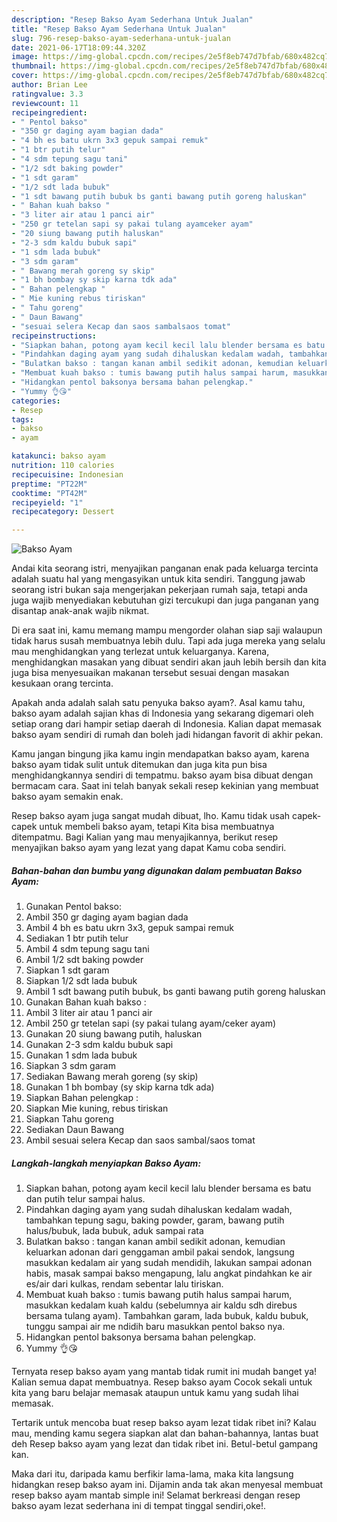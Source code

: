 ```yaml
---
description: "Resep Bakso Ayam Sederhana Untuk Jualan"
title: "Resep Bakso Ayam Sederhana Untuk Jualan"
slug: 796-resep-bakso-ayam-sederhana-untuk-jualan
date: 2021-06-17T18:09:44.320Z
image: https://img-global.cpcdn.com/recipes/2e5f8eb747d7bfab/680x482cq70/bakso-ayam-foto-resep-utama.jpg
thumbnail: https://img-global.cpcdn.com/recipes/2e5f8eb747d7bfab/680x482cq70/bakso-ayam-foto-resep-utama.jpg
cover: https://img-global.cpcdn.com/recipes/2e5f8eb747d7bfab/680x482cq70/bakso-ayam-foto-resep-utama.jpg
author: Brian Lee
ratingvalue: 3.3
reviewcount: 11
recipeingredient:
- " Pentol bakso"
- "350 gr daging ayam bagian dada"
- "4 bh es batu ukrn 3x3 gepuk sampai remuk"
- "1 btr putih telur"
- "4 sdm tepung sagu tani"
- "1/2 sdt baking powder"
- "1 sdt garam"
- "1/2 sdt lada bubuk"
- "1 sdt bawang putih bubuk bs ganti bawang putih goreng haluskan"
- " Bahan kuah bakso "
- "3 liter air atau 1 panci air"
- "250 gr tetelan sapi sy pakai tulang ayamceker ayam"
- "20 siung bawang putih haluskan"
- "2-3 sdm kaldu bubuk sapi"
- "1 sdm lada bubuk"
- "3 sdm garam"
- " Bawang merah goreng sy skip"
- "1 bh bombay sy skip karna tdk ada"
- " Bahan pelengkap "
- " Mie kuning rebus tiriskan"
- " Tahu goreng"
- " Daun Bawang"
- "sesuai selera Kecap dan saos sambalsaos tomat"
recipeinstructions:
- "Siapkan bahan, potong ayam kecil kecil lalu blender bersama es batu dan putih telur sampai halus."
- "Pindahkan daging ayam yang sudah dihaluskan kedalam wadah, tambahkan tepung sagu, baking powder, garam, bawang putih halus/bubuk, lada bubuk, aduk sampai rata"
- "Bulatkan bakso : tangan kanan ambil sedikit adonan, kemudian keluarkan adonan dari genggaman ambil pakai sendok, langsung masukkan kedalam air yang sudah mendidih, lakukan sampai adonan habis, masak sampai bakso mengapung, lalu angkat pindahkan ke air es/air dari kulkas, rendam sebentar lalu tiriskan."
- "Membuat kuah bakso : tumis bawang putih halus sampai harum, masukkan kedalam kuah kaldu (sebelumnya air kaldu sdh direbus bersama tulang ayam). Tambahkan garam, lada bubuk, kaldu bubuk, tunggu sampai air me ndidih baru masukkan pentol bakso nya."
- "Hidangkan pentol baksonya bersama bahan pelengkap."
- "Yummy 👌😘"
categories:
- Resep
tags:
- bakso
- ayam

katakunci: bakso ayam 
nutrition: 110 calories
recipecuisine: Indonesian
preptime: "PT22M"
cooktime: "PT42M"
recipeyield: "1"
recipecategory: Dessert

---
```



![Bakso Ayam](https://img-global.cpcdn.com/recipes/2e5f8eb747d7bfab/680x482cq70/bakso-ayam-foto-resep-utama.jpg)

Andai kita seorang istri, menyajikan panganan enak pada keluarga tercinta adalah suatu hal yang mengasyikan untuk kita sendiri. Tanggung jawab seorang istri bukan saja mengerjakan pekerjaan rumah saja, tetapi anda juga wajib menyediakan kebutuhan gizi tercukupi dan juga panganan yang disantap anak-anak wajib nikmat.

Di era  saat ini, kamu memang mampu mengorder olahan siap saji walaupun tidak harus susah membuatnya lebih dulu. Tapi ada juga mereka yang selalu mau menghidangkan yang terlezat untuk keluarganya. Karena, menghidangkan masakan yang dibuat sendiri akan jauh lebih bersih dan kita juga bisa menyesuaikan makanan tersebut sesuai dengan masakan kesukaan orang tercinta. 



Apakah anda adalah salah satu penyuka bakso ayam?. Asal kamu tahu, bakso ayam adalah sajian khas di Indonesia yang sekarang digemari oleh setiap orang dari hampir setiap daerah di Indonesia. Kalian dapat memasak bakso ayam sendiri di rumah dan boleh jadi hidangan favorit di akhir pekan.

Kamu jangan bingung jika kamu ingin mendapatkan bakso ayam, karena bakso ayam tidak sulit untuk ditemukan dan juga kita pun bisa menghidangkannya sendiri di tempatmu. bakso ayam bisa dibuat dengan bermacam cara. Saat ini telah banyak sekali resep kekinian yang membuat bakso ayam semakin enak.

Resep bakso ayam juga sangat mudah dibuat, lho. Kamu tidak usah capek-capek untuk membeli bakso ayam, tetapi Kita bisa membuatnya ditempatmu. Bagi Kalian yang mau menyajikannya, berikut resep menyajikan bakso ayam yang lezat yang dapat Kamu coba sendiri.

<!--inarticleads1-->

##### Bahan-bahan dan bumbu yang digunakan dalam pembuatan Bakso Ayam:

1. Gunakan  Pentol bakso:
1. Ambil 350 gr daging ayam bagian dada
1. Ambil 4 bh es batu ukrn 3x3, gepuk sampai remuk
1. Sediakan 1 btr putih telur
1. Ambil 4 sdm tepung sagu tani
1. Ambil 1/2 sdt baking powder
1. Siapkan 1 sdt garam
1. Siapkan 1/2 sdt lada bubuk
1. Ambil 1 sdt bawang putih bubuk, bs ganti bawang putih goreng haluskan
1. Gunakan  Bahan kuah bakso :
1. Ambil 3 liter air atau 1 panci air
1. Ambil 250 gr tetelan sapi (sy pakai tulang ayam/ceker ayam)
1. Gunakan 20 siung bawang putih, haluskan
1. Gunakan 2-3 sdm kaldu bubuk sapi
1. Gunakan 1 sdm lada bubuk
1. Siapkan 3 sdm garam
1. Sediakan  Bawang merah goreng (sy skip)
1. Gunakan 1 bh bombay (sy skip karna tdk ada)
1. Siapkan  Bahan pelengkap :
1. Siapkan  Mie kuning, rebus tiriskan
1. Siapkan  Tahu goreng
1. Sediakan  Daun Bawang
1. Ambil sesuai selera Kecap dan saos sambal/saos tomat




<!--inarticleads2-->

##### Langkah-langkah menyiapkan Bakso Ayam:

1. Siapkan bahan, potong ayam kecil kecil lalu blender bersama es batu dan putih telur sampai halus.
1. Pindahkan daging ayam yang sudah dihaluskan kedalam wadah, tambahkan tepung sagu, baking powder, garam, bawang putih halus/bubuk, lada bubuk, aduk sampai rata
1. Bulatkan bakso : tangan kanan ambil sedikit adonan, kemudian keluarkan adonan dari genggaman ambil pakai sendok, langsung masukkan kedalam air yang sudah mendidih, lakukan sampai adonan habis, masak sampai bakso mengapung, lalu angkat pindahkan ke air es/air dari kulkas, rendam sebentar lalu tiriskan.
1. Membuat kuah bakso : tumis bawang putih halus sampai harum, masukkan kedalam kuah kaldu (sebelumnya air kaldu sdh direbus bersama tulang ayam). Tambahkan garam, lada bubuk, kaldu bubuk, tunggu sampai air me ndidih baru masukkan pentol bakso nya.
1. Hidangkan pentol baksonya bersama bahan pelengkap.
1. Yummy 👌😘




Ternyata resep bakso ayam yang mantab tidak rumit ini mudah banget ya! Kalian semua dapat membuatnya. Resep bakso ayam Cocok sekali untuk kita yang baru belajar memasak ataupun untuk kamu yang sudah lihai memasak.

Tertarik untuk mencoba buat resep bakso ayam lezat tidak ribet ini? Kalau mau, mending kamu segera siapkan alat dan bahan-bahannya, lantas buat deh Resep bakso ayam yang lezat dan tidak ribet ini. Betul-betul gampang kan. 

Maka dari itu, daripada kamu berfikir lama-lama, maka kita langsung hidangkan resep bakso ayam ini. Dijamin anda tak akan menyesal membuat resep bakso ayam mantab simple ini! Selamat berkreasi dengan resep bakso ayam lezat sederhana ini di tempat tinggal sendiri,oke!.

